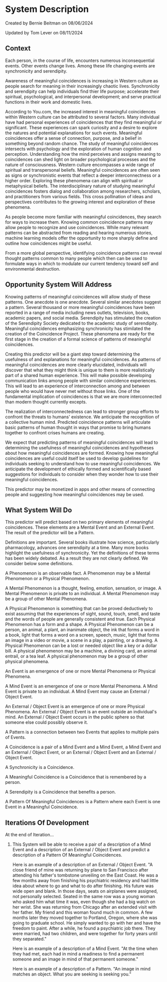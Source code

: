 # System Description

Created by Bernie Beitman on 08/06/2024

Updated by Tom Lever on 08/11/2024

## Context

Each person, in the course of life, encounters numerous inconsequential events. Other events change lives. Among these life changing events are synchronicity and serendipity.

Awareness of meaningful coincidences is increasing in Western culture as people search for meaning in their increasingly chaotic lives. Synchronicity and serendipity can help individuals find thier life purpose; accelerate their spiritual, psychological, and interpersonal development; and serve practical functions in their work and domestic lives.

According to You.com, the increased interest in meaningful coincidences within Western culture can be attributed to several factors. Many individual have had personal experiences of coincidences that they find meaningful or significant. These experiences can spark curiosity and a desire to explore the natures and potential explanations for such events. Meaningful coincidences offer a sense of connection, purpose, and a belief in something beyond random chance. The study of meaningful coincidences intersects with psychology and the exploration of human cognition and perception. Understanding how the mind perceives and assigns meaning to coincidences can shed light on broader psychological processes and the nature of consciousness. Western culture encompasses a wide range of spiritual and transpersonal beliefs. Meaningful coincidences are often seen as signs or synchronistic events that reflect a deeper interconnectness or a higher order. Exploring these phenomena can align with spiritual or metaphysical beliefs. The interdisciplinary nature of studying meaningful coincidences fosters dialog and collaboration among researchers, scholars, and practitioners from various fields. This cross pollination of ideas and perspectives contributes to the growing interest and exploration of these phenomena.

As people become more familiar with meaningful coincidences, they search for ways to increase them. Knowing common coincidence patterns may allow people to recognize and use coincidences. While many relevant patterns can be abstracted from reading and hearing numerous stories, machine learning models offer the opportunity to more sharply define and outline how coincidences might be useful.

From a more global perspective, identifying coincidence patterns can reveal thought patterns common to many people which then can be used to formulate ways in which to modulate our current tendency toward self and environmental destruction.

## Opportunity System Will Address

Knowing patterns of meaningful coincidences will allow study of these patterns. One anecdote is one anecdote. Several similar anecdotes suggest a pattern. Several thousand or more meaningful coincidences have been reported in a range of media including news outlets, television, books, academic papers, and social media. Serendipity has stimulated the creation of the Serendipity Society dedicated to the academic study of serendipity. Meaningful coincidences emphasizing synchronicity has stimilated the creation of the Coincidence Project. These phenomena are ready for the first stage in the creation of a formal science of patterns of meaningful coincidences.

Creating this predictor will be a giant step toward determining the usefulness of and explanations for meaningful coincidences. As patterns of meaningful coincidences are more clearly elucidated, individuals will discover that what they might think is unique to them is more realistically part of a shared human experience. This will make possible developing communication links among people with similar coincidence experiences. This will lead to an experience of interconnection among and between people who would have never met without those links. One of the fundamental implication of coincidences is that we are more interconnected than modern thought currently excepts.

The realization of interconnectedness can lead to stronger group efforts to confront the threats to humans' existence. We anticipate the recognition of a collective human mind. Predicted coincidence patterns will articulate basic patterns of human thought in ways that promise to bring humans together to confront crises humans are creating.

We expect that predicting patterns of meaningful coincidences will lead to determining the usefulness of meaningful coincidences and hypotheses about how meaningful coincidences are formed. Knowing how meaningful coincidences are useful could itself be used to develop guidelines for individuals seeking to understand how to use meaningful coincidences. We anticipate the development of ethically formed and scientifically based suggestions for individuals to consider when they wonder how to use their meaningful coincidences.

This predictor may be monetized in apps and other means of connecting people and suggesting how meaningful coincidences may be used.

## What System Will Do

This predictor will predict based on two primary elements of meaningful coincidences. These elements are a Mental Event and an External Event. The result of the predictor will be a Pattern.

Definitions are important. Several books illustrate how science, particularly pharmacology, advances one serendipity at a time. Many more books highlight the usefulness of synchronicity. Yet the definitions of these terms has been widely debated. As a result they are not clearly defined. We consider below some definitions.

A Phenomenon is an observable fact. A Phenomenon may be a Mental Phenomenon or a Physical Phenomenon.

A Mental Phenomenon is a thought, feeling, emotion, sensation, or image. A Mental Phenomenon is private to an individual. A Mental Phenomenon may be a group of other Mental Phenomena.

A Physical Phenomenon is something that can be proved deductively to exist assuming that the experiences of sight, sound, touch, smell, and taste and the words of people are generally consistent and true. Each Physical Phenomenon has a form and a shape. A Physical Phenomenon can be a person, an animal, a plant, an inanimate object, the ink that forms a word in a book, light that forms a word on a screen, speech, music, light that forms an image in a video or movie, a scene in a play, a painting, or a drawing. A Physical Phenomenon can be a lost or needed object like a key or a dollar bill. A physical phenomenon may be a machine, a divining card, an animal entrail, or a tea leaf. A physical phenomenon may be a group of other physical phenomena.

An Event is an emergence of one or more Mental Phenomena or Physical Phenomena.

A Mind Event is an emergence of one or more Mental Phenomena. A Mind Event is private to an individual. A Mind Event may cause an External / Object Event.

An External / Object Event is an emergence of one or more Physical Phenomena. An External / Object Event is an event outside an individual's mind. An External / Object Event occurs in the public sphere so that someone else could possibly observe it.

A Pattern is a connection between two Events that applies to multiple pairs of Events.

A Coincidence is a pair of a Mind Event and a Mind Event, a Mind Event and an External / Object Event, or an External / Object Event and an External / Object Event.

A Synchronicity is a Coincidence.

A Meaningful Coincidence is a Coincidence that is remembered by a person.

A Serendipity is a Coincidence that benefits a person.

A Pattern Of Meaningful Coincidences is a Pattern where each Event is one Event in a Meaningful Coincidence.

## Iterations Of Development

At the end of Iteration...

1. This System will be able to receive a pair of a description of a Mind Event and a description of an External / Object Event and predict a description of a Pattern Of Meaningful Coincidences.

    Here is an example of a description of an External / Object Event. "A close friend of mine was returning by plane to San Francisco after attending his father's tombstone unveiling on the East Coast. He was a few months away from finishing his psychiatric residency and had little idea about where to go and what to do after finishing. His future was wide open and blank. In those days, seats on airplanes were assigned, not personally selected. Seated in the same row was a young woman who asked him what time it was, even though she had a big watch on her wrist. She was returning from Chicago after an extended visit with her father. My friend and this woman found much in common. A few months later they moved together to Portland, Oregon, where she was going to graduate school. He simply wanted to go with her and have the freedom to paint. After a while, he found a psychiatric job there. They were married, had two children, and were together for forty years until they separated."

    Here is an example of a description of a Mind Event. "At the time when they had met, each had in mind a readiness to find a permanent someone and an image in mind of that permanent someone."

    Here is an example of a description of a Pattern. "An image in mind matches an object. What you are seeking is seeking you."
